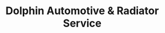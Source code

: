 ---
title: "Dolphin Automotive & Radiator Service"
url: /abbotsford/dolphin-automotive-und-radiator-service/
shop: Autowerkstatt
---
